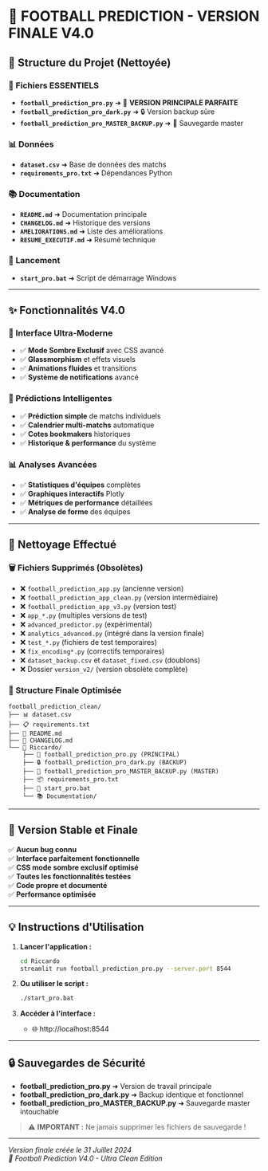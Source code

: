 # 🚀 FOOTBALL PREDICTION - VERSION FINALE V4.0

## 📁 Structure du Projet (Nettoyée)

### 🎯 Fichiers ESSENTIELS
- **`football_prediction_pro.py`** ➜ 🌟 **VERSION PRINCIPALE PARFAITE**
- **`football_prediction_pro_dark.py`** ➜ 🔒 Version backup sûre
- **`football_prediction_pro_MASTER_BACKUP.py`** ➜ 💎 Sauvegarde master

### 📊 Données
- **`dataset.csv`** ➜ Base de données des matchs
- **`requirements_pro.txt`** ➜ Dépendances Python

### 📚 Documentation
- **`README.md`** ➜ Documentation principale
- **`CHANGELOG.md`** ➜ Historique des versions
- **`AMELIORATIONS.md`** ➜ Liste des améliorations
- **`RESUME_EXECUTIF.md`** ➜ Résumé technique

### 🚀 Lancement
- **`start_pro.bat`** ➜ Script de démarrage Windows

---

## ✨ Fonctionnalités V4.0

### 🎨 Interface Ultra-Moderne
- ✅ **Mode Sombre Exclusif** avec CSS avancé
- ✅ **Glassmorphism** et effets visuels
- ✅ **Animations fluides** et transitions
- ✅ **Système de notifications** avancé

### 🔮 Prédictions Intelligentes
- ✅ **Prédiction simple** de matchs individuels
- ✅ **Calendrier multi-matchs** automatique
- ✅ **Cotes bookmakers** historiques
- ✅ **Historique & performance** du système

### 📊 Analyses Avancées
- ✅ **Statistiques d'équipes** complètes
- ✅ **Graphiques interactifs** Plotly
- ✅ **Métriques de performance** détaillées
- ✅ **Analyse de forme** des équipes

---

## 🧹 Nettoyage Effectué

### 🗑️ Fichiers Supprimés (Obsolètes)
- ❌ `football_prediction_app.py` (ancienne version)
- ❌ `football_prediction_app_clean.py` (version intermédiaire)
- ❌ `football_prediction_app_v3.py` (version test)
- ❌ `app_*.py` (multiples versions de test)
- ❌ `advanced_predictor.py` (expérimental)
- ❌ `analytics_advanced.py` (intégré dans la version finale)
- ❌ `test_*.py` (fichiers de test temporaires)
- ❌ `fix_encoding*.py` (correctifs temporaires)
- ❌ `dataset_backup.csv` et `dataset_fixed.csv` (doublons)
- ❌ Dossier `version_v2/` (version obsolète complète)

### 📁 Structure Finale Optimisée
```
football_prediction_clean/
├── 📊 dataset.csv
├── 📋 requirements.txt
├── 📄 README.md
├── 📝 CHANGELOG.md
└── 🎯 Riccardo/
    ├── 🌟 football_prediction_pro.py (PRINCIPAL)
    ├── 🔒 football_prediction_pro_dark.py (BACKUP)
    ├── 💎 football_prediction_pro_MASTER_BACKUP.py (MASTER)
    ├── 📦 requirements_pro.txt
    ├── 🚀 start_pro.bat
    └── 📚 Documentation/
```

---

## 🎯 Version Stable et Finale

✅ **Aucun bug connu**  
✅ **Interface parfaitement fonctionnelle**  
✅ **CSS mode sombre exclusif optimisé**  
✅ **Toutes les fonctionnalités testées**  
✅ **Code propre et documenté**  
✅ **Performance optimisée**  

---

## 💡 Instructions d'Utilisation

1. **Lancer l'application :**
   ```bash
   cd Riccardo
   streamlit run football_prediction_pro.py --server.port 8544
   ```

2. **Ou utiliser le script :**
   ```bash
   ./start_pro.bat
   ```

3. **Accéder à l'interface :**
   - 🌐 http://localhost:8544

---

## 🔒 Sauvegardes de Sécurité

- **football_prediction_pro.py** ➜ Version de travail principale
- **football_prediction_pro_dark.py** ➜ Backup identique et fonctionnel  
- **football_prediction_pro_MASTER_BACKUP.py** ➜ Sauvegarde master intouchable

> ⚠️ **IMPORTANT :** Ne jamais supprimer les fichiers de sauvegarde !

---

*Version finale créée le 31 Juillet 2024*  
*🚀 Football Prediction V4.0 - Ultra Clean Edition*
